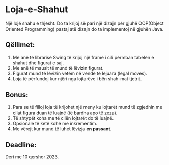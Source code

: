 # Loja-e-Shahut
Një lojë shahu e thjesht.
Do ta krijoj së pari një dizajn për gjuhë OOP(Object Oriented Programming) pastaj atë dizajn do ta implementoj në gjuhën Java.

Qëllimet:
------------

1. Me anë të librarisë Swing të krijoj një frame i cili përmban tabelën e shahut dhe figurat e saj.
2. Me anë të mausit të mund të lëvizin figurat.
3. Figurat mund të lëvizin vetëm në vende të lejuara (legal moves).
4. Loja të përfundoj kur njëri nga lojtarëve i bën shah-mat tjetrit.

Bonus:
------
1. Para se të filloj loja të krijohet një meny ku lojtarët mund të zgjedhin me cilat figura duan të luajnë (të bardha apo të zeza).
2. Të shtypët koha me të cilën lojtarët do të luajnë.
3. Opsionale të ketë kohë me inkrementim.
4. Me vërejt kur mund të luhet lëvizja **en passant**. 


Deadline:
---------

Deri me 10 qershor 2023.
